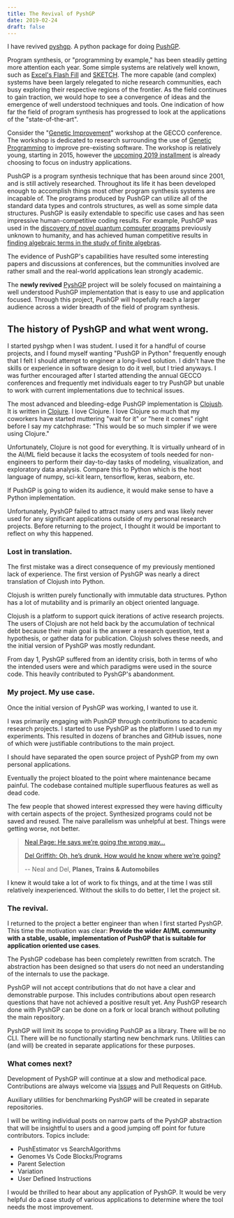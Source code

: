 ```yaml
---
title: The Revival of PyshGP
date: 2019-02-24
draft: false
---
```


I have revived [pyshgp](#). A python package for doing [PushGP](https://erp12.github.io/push-redux/).

Program synthesis, or "programming by example," has been steadily getting more attention each year. Some simple systems are relatively well known, such as [Excel's Flash Fill](#) and [SKETCH](#). The more capable (and complex) systems have been largely relegated to niche research communities, each busy exploring their respective regions of the frontier. As the field continues to gain traction, we would hope to see a convergence of ideas and the emergence of well understood techniques and tools. One indication of how far the field of program synthesis has progressed to look at the applications of the "state-of-the-art".

Consider the "[Genetic Improvement](http://geneticimprovementofsoftware.com/)" workshop at the GECCO conference. The workshop is dedicated to research surrounding the use of [Genetic Programming](#) to improve pre-existing software. The workshop is relatively young, starting in 2015, however the [upcoming 2019 installment](https://gecco-2019.sigevo.org/index.html/Workshops#id_Genetic%20Improvement%20(GI)) is already choosing to focus on industry applications.

PushGP is a program synthesis technique that has been around since 2001, and is still actively researched. Throughout its life it has been developed enough to accomplish things most other program synthesis systems are incapable of. The programs produced by PushGP can utilize all of the standard data types and controls structures, as well as some simple data structures. PushGP is easily extendable to specific use cases and has seen impressive human-competitive coding results. For example, PushGP was used in the [discovery of novel quantum computer programs](http://faculty.hampshire.edu/lspector/aqcp/) previously unknown to humanity, and has achieved human competitive results in [finding algebraic terms in the study of finite algebras](http://www.cs.bham.ac.uk/~wbl/biblio/gecco2008/docs/p1291.pdf).

The evidence of PushGP's capabilities have resulted some interesting papers and discussions at conferences, but the communities involved are rather small and the real-world applications lean strongly academic.

The **newly revived** [PyshGP](https://github.com/erp12/pyshgp) project will be solely focused on maintaining a well understood PushGP implementation that is easy to use and application focused. Through this project, PushGP will hopefully reach a larger audience across a wider breadth of the field of program synthesis.

## The history of PyshGP and what went wrong.

I started pyshgp when I was student. I used it for a handful of course projects, and I found myself wanting "PushGP in Python" frequently enough that I felt I should attempt to engineer a long-lived solution. I didn't have the skills or experience in software design to do it well, but I tried anyways. I was further encouraged after I started attending the annual GECCO conferences and frequently met individuals eager to try PushGP but unable to work with current implementations due to technical issues.

The most advanced and bleeding-edge PushGP implementation is [Clojush](#). It is written in [Clojure](#). I love Clojure. I love Clojure so much that my coworkers have started muttering "wait for it" or "here it comes" right before I say my catchphrase: "This would be so much simpler if we were using Clojure."

Unfortunately, Clojure is not good for everything. It is virtually unheard of in the AI/ML field because it lacks the ecosystem of tools needed for non-engineers to perform their day-to-day tasks of modeling, visualization, and exploratory data analysis. Compare this to Python which is the host language of numpy, sci-kit learn, tensorflow, keras, seaborn, etc.

If PushGP is going to widen its audience, it would make sense to have a Python implementation.

Unfortunately, PyshGP failed to attract many users and was likely never used for any significant applications outside of my personal research projects. Before returning to the project, I thought it would be important to reflect on why this happened.

### Lost in translation.

The first mistake was a direct consequence of my previously mentioned lack of experience. The first version of PyshGP was nearly a direct translation of Clojush into Python.

Clojush is written purely functionally with immutable data structures. Python has a lot of mutability and is primarily an object oriented language.

Clojush is a platform to support quick iterations of active research projects. The users of Clojush are not held back by the accumulation of technical debt because their main goal is the answer a research question, test a hypothesis, or gather data for publication. Clojush solves these needs, and the initial version of PyshGP was mostly redundant.

From day 1, PyshGP suffered from an identity crisis, both in terms of who the intended users were and which paradigms were used in the source code. This heavily contributed to PyshGP's abandonment.

### My project. My use case.

Once the initial version of PyshGP was working, I wanted to use it.

I was primarily engaging with PushGP through contributions to academic research projects. I started to use PyshGP as the platform I used to run my experiments. This resulted in dozens of branches and GitHub issues, none of which were justifiable contributions to the main project.

I should have separated the open source project of PyshGP from my own personal applications.

Eventually the project bloated to the point where maintenance became painful. The codebase contained multiple superfluous features as well as dead code.

The few people that showed interest expressed they were having difficulty with certain aspects of the project. Synthesized programs could not be saved and reused. The naive parallelism was unhelpful at best. Things were getting worse, not better.

> [Neal Page: He says we’re going the wrong way…](https://www.youtube.com/watch?v=_akwHYMdbsM)
>
> [Del Griffith: Oh, he’s drunk. How would he know where we’re going?](https://www.youtube.com/watch?v=_akwHYMdbsM)
>
> -- Neal and Del, **Planes, Trains & Automobiles**

I knew it would take a lot of work to fix things, and at the time I was still relatively inexperienced. Without the skills to do better, I let the project sit.

### The revival.

I returned to the project a better engineer than when I first started PyshGP. This time the motivation was clear: **Provide the wider AI/ML community with a stable, usable, implementation of PushGP that is suitable for application oriented use cases**.

The PyshGP codebase has been completely rewritten from scratch. The abstraction has been designed so that users do not need an understanding of the internals to use the package.

PyshGP will not accept contributions that do not have a clear and demonstrable purpose. This includes contributions about open research questions that have not achieved a positive result yet. Any PushGP research done with PyshGP can be done on a fork or local branch without polluting the main repository.

PyshGP will limit its scope to providing PushGP as a library. There will be no CLI. There will be no functionally starting new benchmark runs. Utilities can (and will) be created in separate applications for these purposes.

### What comes next?

Development of PyshGP will continue at a slow and methodical pace. Contributions are always welcome via [Issues](https://github.com/erp12/pyshgp/issues) and Pull Requests on GitHub.

Auxiliary utilities for benchmarking PyshGP will be created in separate repositories.

I will be writing individual posts on narrow parts of the PyshGP abstraction that will be insightful to users and a good jumping off point for future contributors. Topics include:

  - PushEstimator vs SearchAlgorithms
  - Genomes Vs Code Blocks/Programs
  - Parent Selection
  - Variation
  - User Defined Instructions

I would be thrilled to hear about any application of PyshGP. It would be very helpful do a case study of various applications to determine where the tool needs the most improvement.
